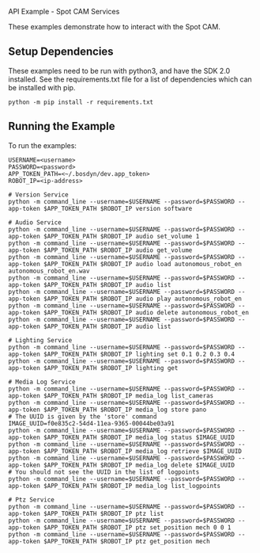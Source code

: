 <!--
Copyright (c) 2020 Boston Dynamics, Inc.  All rights reserved.

Downloading, reproducing, distributing or otherwise using the SDK Software
is subject to the terms and conditions of the Boston Dynamics Software
Development Kit License (20191101-BDSDK-SL).
-->

API Example - Spot CAM Services

These examples demonstrate how to interact with the Spot CAM.

## Setup Dependencies
These examples need to be run with python3, and have the SDK 2.0 installed. See the requirements.txt file for a list of dependencies which can be installed with pip.
```
python -m pip install -r requirements.txt
```

## Running the Example
To run the examples:
```
USERNAME=<username>
PASSWORD=<password>
APP_TOKEN_PATH=<~/.bosdyn/dev.app_token>
ROBOT_IP=<ip-address>

# Version Service
python -m command_line --username=$USERNAME --password=$PASSWORD --app-token $APP_TOKEN_PATH $ROBOT_IP version software

# Audio Service
python -m command_line --username=$USERNAME --password=$PASSWORD --app-token $APP_TOKEN_PATH $ROBOT_IP audio set_volume 1
python -m command_line --username=$USERNAME --password=$PASSWORD --app-token $APP_TOKEN_PATH $ROBOT_IP audio get_volume
python -m command_line --username=$USERNAME --password=$PASSWORD --app-token $APP_TOKEN_PATH $ROBOT_IP audio load autonomous_robot_en autonomous_robot_en.wav
python -m command_line --username=$USERNAME --password=$PASSWORD --app-token $APP_TOKEN_PATH $ROBOT_IP audio list
python -m command_line --username=$USERNAME --password=$PASSWORD --app-token $APP_TOKEN_PATH $ROBOT_IP audio play autonomous_robot_en
python -m command_line --username=$USERNAME --password=$PASSWORD --app-token $APP_TOKEN_PATH $ROBOT_IP audio delete autonomous_robot_en
python -m command_line --username=$USERNAME --password=$PASSWORD --app-token $APP_TOKEN_PATH $ROBOT_IP audio list

# Lighting Service
python -m command_line --username=$USERNAME --password=$PASSWORD --app-token $APP_TOKEN_PATH $ROBOT_IP lighting set 0.1 0.2 0.3 0.4
python -m command_line --username=$USERNAME --password=$PASSWORD --app-token $APP_TOKEN_PATH $ROBOT_IP lighting get

# Media Log Service
python -m command_line --username=$USERNAME --password=$PASSWORD --app-token $APP_TOKEN_PATH $ROBOT_IP media_log list_cameras
python -m command_line --username=$USERNAME --password=$PASSWORD --app-token $APP_TOKEN_PATH $ROBOT_IP media_log store pano
# The UUID is given by the 'store' command
IMAGE_UUID=f0e835c2-54d4-11ea-9365-00044be03a91
python -m command_line --username=$USERNAME --password=$PASSWORD --app-token $APP_TOKEN_PATH $ROBOT_IP media_log status $IMAGE_UUID
python -m command_line --username=$USERNAME --password=$PASSWORD --app-token $APP_TOKEN_PATH $ROBOT_IP media_log retrieve $IMAGE_UUID
python -m command_line --username=$USERNAME --password=$PASSWORD --app-token $APP_TOKEN_PATH $ROBOT_IP media_log delete $IMAGE_UUID
# You should not see the UUID in the list of logpoints
python -m command_line --username=$USERNAME --password=$PASSWORD --app-token $APP_TOKEN_PATH $ROBOT_IP media_log list_logpoints

# Ptz Service
python -m command_line --username=$USERNAME --password=$PASSWORD --app-token $APP_TOKEN_PATH $ROBOT_IP ptz list
python -m command_line --username=$USERNAME --password=$PASSWORD --app-token $APP_TOKEN_PATH $ROBOT_IP ptz set_position mech 0 0 1
python -m command_line --username=$USERNAME --password=$PASSWORD --app-token $APP_TOKEN_PATH $ROBOT_IP ptz get_position mech
```
